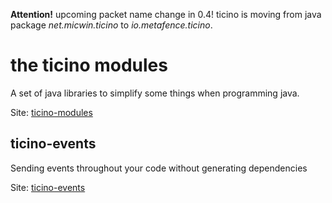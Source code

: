 __Attention!__ upcoming packet name change in 0.4! ticino is moving from java package _net.micwin.ticino_ to _io.metafence.ticino_.

# the ticino modules

A set of java libraries to simplify some things when programming java.

Site: [ticino-modules](https://micwin.github.io/ticino/) 

## ticino-events

Sending events throughout your code without generating dependencies

Site: [ticino-events](https://micwin.github.io/ticino/ticino-events/index.html)



 
